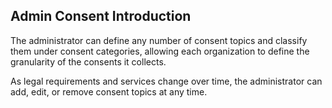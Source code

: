 ## Admin Consent Introduction

The administrator can define any number of consent topics and classify them under consent categories, allowing each organization to define the granularity of the consents it collects. 

As legal requirements and services change over time, the administrator can add, edit, or remove consent topics at any time.